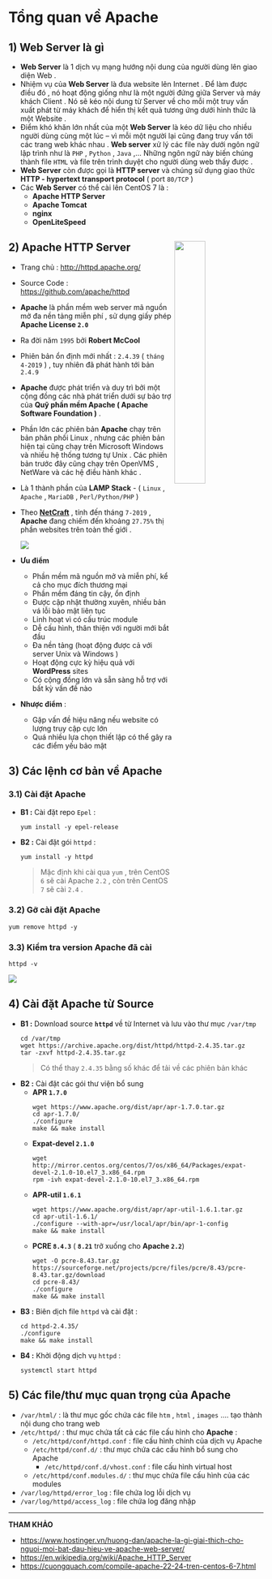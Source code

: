 # Tổng quan về Apache
## **1) Web Server là gì**
- **Web Server** là 1 dịch vụ mạng hướng nội dung của người dùng lên giao diện Web .
- Nhiệm vụ của **Web Server** là đưa website lên Internet . Để làm được điều đó , nó hoạt động giống như là một người đứng giữa Server và máy khách Client . Nó sẽ kéo nội dung từ Server về cho mỗi một truy vấn xuất phát từ máy khách để hiển thị kết quả tương ứng dưới hình thức là một Website .
- Điểm khó khăn lớn nhất của một **Web Server** là kéo dữ liệu cho nhiều người dùng cùng một lúc – vì mỗi một người lại cũng đang truy vấn tới các trang web khác nhau . **Web server** xử lý các file này dưới ngôn ngữ lập trình như là `PHP` , `Python` , `Java` ,... Những ngôn ngữ này biến chúng thành file `HTML` và file trên trình duyệt cho người dùng web thấy được .
- **Web Server** còn được gọi là **HTTP server** và chúng sử dụng giao thức **HTTP - hypertext transport protocol** ( port `80/TCP` )
- Các **Web Server** có thể cài lên CentOS 7 là :
    - **Apache HTTP Server**
    - **Apache Tomcat**
    - **nginx**
    - **OpenLiteSpeed**
## **2) Apache HTTP Server** <img src=https://i.imgur.com/aeHvD7d.png align=right width=35%>
- Trang chủ : http://httpd.apache.org/
- Source Code : https://github.com/apache/httpd
- **Apache** là phần mềm web server mã nguồn mở đa nền tảng miễn phí , sử dụng giấy phép **Apache License `2.0`**
- Ra đời năm `1995` bởi **Robert McCool**
- Phiên bản ổn định mới nhất : `2.4.39` ( `tháng 4-2019` ) , tuy nhiên đã phát hành tới bản `2.4.9`
- **Apache** được phát triển và duy trì bởi một cộng đồng các nhà phát triển dưới sự bảo trợ của **Quỹ phần mềm Apache ( Apache Software Foundation )** . 
- Phần lớn các phiên bản **Apache** chạy trên bản phân phối Linux , nhưng các phiên bản hiện tại cũng chạy trên Microsoft Windows và nhiều hệ thống tương tự Unix . Các phiên bản trước đây cũng chạy trên OpenVMS , NetWare và các hệ điều hành khác .
- Là 1 thành phần của **LAMP Stack** - ( `Linux` , `Apache` , `MariaDB` , `Perl/Python/PHP` )
- Theo [**NetCraft**](https://news.netcraft.com/archives/2019/07/26/july-2019-web-server-survey.html) , tính đến tháng `7-2019` , **Apache** đang chiếm đến khoảng `27.75%` thị phần websites trên toàn thế giới .

    <img src=https://i.imgur.com/0aAfvb2.png>

- **Ưu điểm**
    - Phần mềm mã nguồn mở và miễn phí, kể cả cho mục đích thương mại
    - Phần mềm đáng tin cậy, ổn định
    - Được cập nhật thường xuyên, nhiều bản vá lỗi bảo mật liên tục
    - Linh hoạt vì có cấu trúc module
    - Dễ cấu hình, thân thiện với người mới bắt đầu
    - Đa nền tảng (hoạt động được cả với server Unix và Windows )
    - Hoạt động cực kỳ hiệu quả với **WordPress** sites
    - Có cộng đồng lớn và sẵn sàng hỗ trợ với bất kỳ vấn đề nào
- **Nhược điểm** :
    - Gặp vấn đề hiệu năng nếu website có lượng truy cập cực lớn
    - Quá nhiều lựa chọn thiết lập có thể gây ra các điểm yếu bảo mật
## **3) Các lệnh cơ bản về Apache**
### **3.1) Cài đặt Apache**
- **B1 :** Cài đặt repo `Epel` :
    ```
    yum install -y epel-release
    ```
- **B2 :** Cài đặt gói `httpd` :
    ```
    yum install -y httpd
    ```
    >Mặc định khi cài qua `yum` , trên CentOS `6` sẽ cài Apache `2.2` , còn trên CentOS `7` sẽ cài `2.4` .
### **3.2) Gỡ cài đặt Apache**
```
yum remove httpd -y
```
### **3.3) Kiểm tra version Apache đã cài**
```
httpd -v
```
<img src=https://i.imgur.com/U5g2ZWo.png>

## **4) Cài đặt Apache từ Source**
- **B1 :** Download source **`httpd`** về từ Internet và lưu vào thư mục `/var/tmp`
    ```
    cd /var/tmp
    wget https://archive.apache.org/dist/httpd/httpd-2.4.35.tar.gz
    tar -zxvf httpd-2.4.35.tar.gz
    ```
    > Có thể thay `2.4.35` bằng số khác để tải về các phiên bản khác
- **B2 :** Cài đặt các gói thư viện bổ sung
    - **APR `1.7.0`**
        ```
        wget https://www.apache.org/dist/apr/apr-1.7.0.tar.gz
        cd apr-1.7.0/
        ./configure
        make && make install
        ```
    - **Expat-devel `2.1.0`**
        ```
        wget http://mirror.centos.org/centos/7/os/x86_64/Packages/expat-devel-2.1.0-10.el7_3.x86_64.rpm
        rpm -ivh expat-devel-2.1.0-10.el7_3.x86_64.rpm
        ```
    - **APR-util `1.6.1`**
        ```
        wget https://www.apache.org/dist/apr/apr-util-1.6.1.tar.gz
        cd apr-util-1.6.1/
        ./configure --with-apr=/usr/local/apr/bin/apr-1-config
        make && make install
        ```
    - **PCRE `8.4.3`** ( **`8.21`** trở xuống cho **Apache `2.2`**)
        ```
        wget -O pcre-8.43.tar.gz https://sourceforge.net/projects/pcre/files/pcre/8.43/pcre-8.43.tar.gz/download
        cd pcre-8.43/
        ./configure
        make && make install
        ```
- **B3 :** Biên dịch file `httpd` và cài đặt :
    ```
    cd httpd-2.4.35/
    ./configure
    make && make install
    ```
- **B4 :** Khởi động dịch vụ `httpd` :
    ```
    systemctl start httpd
    ```
## **5) Các file/thư mục quan trọng của Apache**
- `/var/html/` : là thư mục gốc chứa các file `htm` , `html` , `images` .... tạo thành nội dung cho trang web
- `/etc/httpd/` : thư mục chứa tất cả các file cấu hình cho **Apache** :
    - `/etc/httpd/conf/httpd.conf` : file cấu hình chính của dịch vụ Apache
    - `/etc/httpd/conf.d/` : thư mục chứa các cấu hình bổ sung cho Apache
        - `/etc/httpd/conf.d/vhost.conf` : file cấu hình virtual host
    - `/etc/httpd/conf.modules.d/` : thư mục chứa file cấu hình của các modules
- `/var/log/httpd/error_log` : file chứa log lỗi dịch vụ
- `/var/log/httpd/access_log` : file chứa log đăng nhập
--------
**THAM KHẢO**
- https://www.hostinger.vn/huong-dan/apache-la-gi-giai-thich-cho-nguoi-moi-bat-dau-hieu-ve-apache-web-server/
- https://en.wikipedia.org/wiki/Apache_HTTP_Server
- https://cuongquach.com/compile-apache-22-24-tren-centos-6-7.html